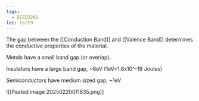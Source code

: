 ```yaml
---
tags:
  - ECED3201
loc: lect9
---
```

The gap between the [[Conduction Band]] and [[Valence Band]] determines the conductive properties of the material.

Metals have a small band gap (or overlap).

Insulators have a large band gap, ~8eV (1eV=1.6x10^-19 Joules)

Semiconductors have medium sized gap, ~1eV

![[Pasted image 20250220011835.png]]



